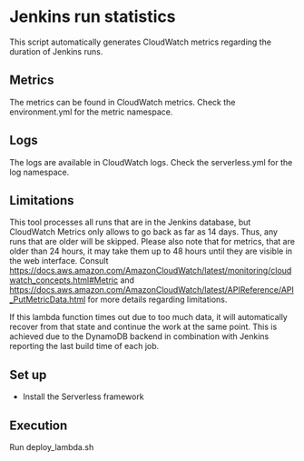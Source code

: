 <!--- Licensed to the Apache Software Foundation (ASF) under one -->
<!--- or more contributor license agreements.  See the NOTICE file -->
<!--- distributed with this work for additional information -->
<!--- regarding copyright ownership.  The ASF licenses this file -->
<!--- to you under the Apache License, Version 2.0 (the -->
<!--- "License"); you may not use this file except in compliance -->
<!--- with the License.  You may obtain a copy of the License at -->

<!---   http://www.apache.org/licenses/LICENSE-2.0 -->

<!--- Unless required by applicable law or agreed to in writing, -->
<!--- software distributed under the License is distributed on an -->
<!--- "AS IS" BASIS, WITHOUT WARRANTIES OR CONDITIONS OF ANY -->
<!--- KIND, either express or implied.  See the License for the -->
<!--- specific language governing permissions and limitations -->
<!--- under the License. -->

# Jenkins run statistics
This script automatically generates CloudWatch metrics regarding the duration of Jenkins runs.

## Metrics
The metrics can be found in CloudWatch metrics. Check the environment.yml for the metric namespace.

## Logs
The logs are available in CloudWatch logs. Check the serverless.yml for the log namespace.

## Limitations
This tool processes all runs that are in the Jenkins database, but CloudWatch Metrics only allows to go back as far as 14 days. Thus, any runs that are older will be skipped. Please also note that for metrics, that are older than 24 hours, it may take them up to 48 hours until they are visible in the web interface. Consult https://docs.aws.amazon.com/AmazonCloudWatch/latest/monitoring/cloudwatch_concepts.html#Metric and https://docs.aws.amazon.com/AmazonCloudWatch/latest/APIReference/API_PutMetricData.html for more details regarding limitations.

If this lambda function times out due to too much data, it will automatically recover from that state and continue the work at the same point. This is achieved due to the DynamoDB backend in combination with Jenkins reporting the last build time of each job.

## Set up
- Install the Serverless framework

## Execution
Run deploy_lambda.sh

